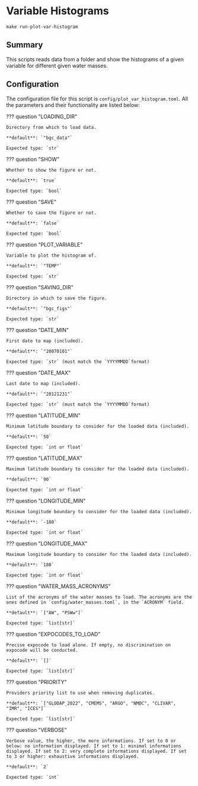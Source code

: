 # Variable Histograms

`make run-plot-var-histogram`
## Summary

This scripts reads data from a folder and show the histograms of a given variable for different given water masses.

## Configuration

The configuration file for this script is `config/plot_var_histogram.toml`. All the parameters and their functionality are listed below:

??? question "LOADING_DIR"

    Directory from which to load data.

    **default**: `"bgc_data"`

    Expected type: `str`

??? question "SHOW"

    Whether to show the figure or not.

    **default**: `true`

    Expected type: `bool`

??? question "SAVE"

    Whether to save the figure or not.

    **default**: `false`

    Expected type: `bool`

??? question "PLOT_VARIABLE"

    Variable to plot the histogram of.

    **default**: `"TEMP"`

    Expected type: `str`

??? question "SAVING_DIR"

    Directory in which to save the figure.

    **default**: `"bgc_figs"`

    Expected type: `str`

??? question "DATE_MIN"

    First date to map (included).

    **default**: `"20070101"`

    Expected type: `str` (must match the `YYYYMMDD`format)

??? question "DATE_MAX"

    Last date to map (included).

    **default**: `"20121231"`

    Expected type: `str` (must match the `YYYYMMDD`format)

??? question "LATITUDE_MIN"

    Minimum latitude boundary to consider for the loaded data (included).

    **default**: `50`

    Expected type: `int or float`

??? question "LATITUDE_MAX"

    Maximum latitude boundary to consider for the loaded data (included).

    **default**: `90`

    Expected type: `int or float`

??? question "LONGITUDE_MIN"

    Minimum longitude boundary to consider for the loaded data (included).

    **default**: `-180`

    Expected type: `int or float`

??? question "LONGITUDE_MAX"

    Maximum longitude boundary to consider for the loaded data (included).

    **default**: `180`

    Expected type: `int or float`

??? question "WATER_MASS_ACRONYMS"

    List of the acronyms of the water masses to load. The acronyms are the ones defined in `config/water_masses.toml`, in the `ACRONYM` field.

    **default**: `["AW", "PSWw"]`

    Expected type: `list[str]`

??? question "EXPOCODES_TO_LOAD"

    Precise expocode to load alone. If empty, no discrimination on expocode will be conducted.

    **default**: `[]`

    Expected type: `list[str]`

??? question "PRIORITY"

    Providers priority list to use when removing duplicates.

    **default**: `["GLODAP_2022", "CMEMS", "ARGO", "NMDC", "CLIVAR", "IMR", "ICES"]`

    Expected type: `list[str]`

??? question "VERBOSE"

    Verbose value, the higher, the more informations. If set to 0 or below: no information displayed. If set to 1: minimal informations displayed. If set to 2: very complete informations displayed. If set to 3 or higher: exhaustive informations displayed.

    **default**: `2`

    Expected type: `int`
